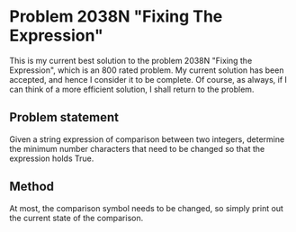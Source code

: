 # Problem 2038N "Fixing The Expression"
This is my current best solution to the problem 2038N "Fixing the Expression", which is an 800 rated problem. My current solution has been accepted, and hence I consider it to be complete. Of course, as always, if I can think of a more efficient solution, I shall return to the problem. 

## Problem statement
Given a string expression of comparison between two integers, determine the minimum number characters that need to be changed so that the expression holds True.

## Method
At most, the comparison symbol needs to be changed, so simply print out the current state of the comparison.